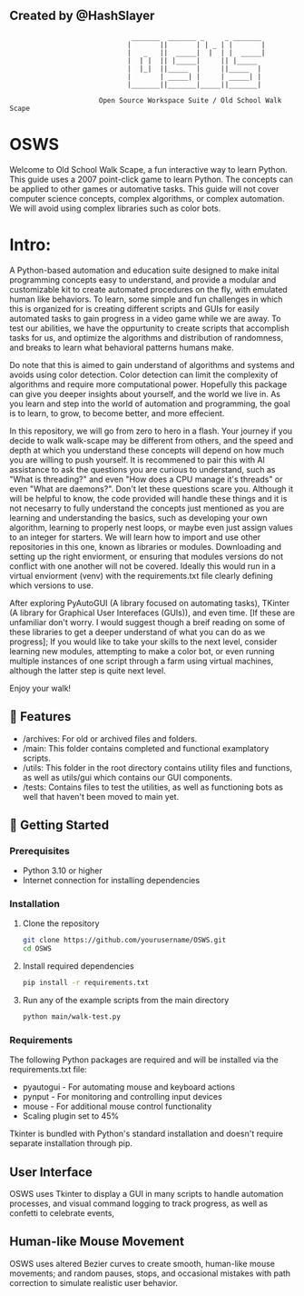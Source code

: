 ## Created by @HashSlayer


                                  _______  _______ _     _ _______ 
                                 |       ||       | | _ | |       |
                                 |   _   ||  _____|  |  | |  _____|
                                 |  | |  || |_____|     || |_____ 
                                 |  |_|  ||_____  |     ||_____  |
                                 |       | _____| |     | _____| |
                                 |_______||_______|_____||_______|
                       
                          Open Source Workspace Suite / Old School Walk Scape


# OSWS

Welcome to Old School Walk Scape, a fun interactive way to learn Python.
This guide uses a 2007 point-click game to learn Python. The concepts can be applied to other games or automative tasks.
This guide will not cover computer science concepts, complex algorithms, or complex automation. We will avoid using complex libraries such as color bots.

# Intro:

A Python-based automation and education suite designed to make inital programming concepts easy to understand, and provide a modular and customizable kit
to create automated procedures on the fly, with emulated human like behaviors. To learn, some simple and fun challenges in which this is organized for is
creating different scripts and GUIs for easily automated tasks to gain progress in a video game while we are away. To test our abilities, we have the oppurtunity
to create scripts that accomplish tasks for us, and optimize the algorithms and distribution of randomness, and breaks to learn what behavioral patterns humans make.

Do note that this is aimed to gain understand of algorithms and systems and avoids using color detection. Color detection can limit the complexity of algorithms and require more computational power. Hopefully this package can give you deeper insights about yourself, and the world we live in. As you learn and step into the world of automation and programming, the goal is to learn, to grow, to become better, and more effecient.

In this repository, we will go from zero to hero in a flash. Your journey if you decide to walk walk-scape may be different from others, and the speed and depth at which you understand these concepts will depend on how much you are willing to push yourself. It is recommened to pair this with AI assistance to ask the questions you are curious to understand, such as "What is threading?" and even "How does a CPU manage it's threads" or even "What are daemons?". Don't let these questions scare you. Although it will be helpful to know, the code provided will handle these things and it is not necesarry to fully understand the concepts just mentioned as you are learning and understanding the basics, such as developing your own algorithm, learning to properly nest loops, or maybe even just assign values to an integer for starters. We will learn how to import and use other repositories in this one, known as libraries or modules. Downloading and setting up the right enviorment, or ensuring that modules versions do not conflict with one another will not be covered. Ideally this would run in a virtual enviorment (venv) with the requirements.txt file clearly defining which versions to use.

After exploring PyAutoGUI (A library focused on automating tasks), TKinter (A library for Graphical User Interefaces (GUIs)), and even time. [If these are unfamiliar don't worry. I would suggest though a breif reading on some of these libraries to get a deeper understand of what you can do as we progress]; If you would like to take your skills to the next level, consider learning new modules, attempting to make a color bot, or even running multiple instances of one script through a farm using virtual machines, although the latter step is quite next level.

Enjoy your walk!


## 🤖 Features

- /archives: For old or archived files and folders.
- /main: This folder contains completed and functional examplatory scripts.
- /utils: This folder in the root directory contains utility files and functions, as well as utils/gui which contains our GUI components.
- /tests: Contains files to test the utilities, as well as functioning bots as well that haven't been moved to main yet.

## 🚀 Getting Started

### Prerequisites
- Python 3.10 or higher
- Internet connection for installing dependencies

### Installation
1. Clone the repository

   ```bash
   git clone https://github.com/yourusername/OSWS.git
   cd OSWS
   ```

2. Install required dependencies

   ```bash
   pip install -r requirements.txt
   ```

3. Run any of the example scripts from the main directory

   ```bash
   python main/walk-test.py
   ```

### Requirements
The following Python packages are required and will be installed via the requirements.txt file:
- pyautogui - For automating mouse and keyboard actions
- pynput - For monitoring and controlling input devices
- mouse - For additional mouse control functionality
- Scaling plugin set to 45%

Tkinter is bundled with Python's standard installation and doesn't require separate installation through pip.

## User Interface

OSWS uses Tkinter to display a GUI in many scripts to handle automation processes, and visual command logging to track progress, as well as confetti to celebrate events,

## Human-like Mouse Movement
OSWS uses altered Bezier curves to create smooth, human-like mouse movements; and random pauses, stops, and occasional mistakes with path correction to simulate realistic user behavior.